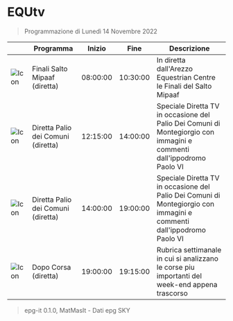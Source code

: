 # EQUtv
> Programmazione di Lunedì 14 Novembre 2022

||Programma|Inizio|Fine|Descrizione|
|---|---|---|---|---|
|![Icon](https://guidatv.sky.it/uuid/SportCalcio_Cover_JgZRMKTlp.png)|Finali Salto Mipaaf (diretta)|08:00:00|10:30:00|In diretta dall&#039;Arezzo Equestrian Centre le Finali del Salto Mipaaf
|![Icon](https://guidatv.sky.it/uuid/SportCalcio_Cover_JgZRMKTlp.png)|Diretta Palio dei Comuni (diretta)|12:15:00|14:00:00|Speciale Diretta TV in occasione del Palio Dei Comuni di Montegiorgio con immagini e commenti dall&#039;ippodromo Paolo VI
|![Icon](https://guidatv.sky.it/uuid/SportCalcio_Cover_JgZRMKTlp.png)|Diretta Palio dei Comuni (diretta)|14:00:00|19:00:00|Speciale Diretta TV in occasione del Palio Dei Comuni di Montegiorgio con immagini e commenti dall&#039;ippodromo Paolo VI
|![Icon](https://guidatv.sky.it/uuid/SportCalcio_Cover_JgZRMKTlp.png)|Dopo Corsa (diretta)|19:00:00|19:15:00|Rubrica settimanale in cui si analizzano le corse piu importanti del week-end appena trascorso



 > epg-it 0.1.0, MatMasIt - Dati epg SKY